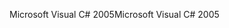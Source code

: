 <span data-ttu-id="7b810-101">Microsoft Visual C# 2005</span><span class="sxs-lookup"><span data-stu-id="7b810-101">Microsoft Visual C# 2005</span></span>